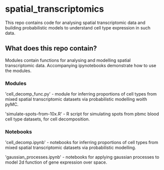 # spatial_transcriptomics
This repo contains code for analysing spatial transcriptomic data and building probabilistic models to understand cell type expression in such data. 

## What does this repo contain?
Modules contain functions for analysing and modelling spatial transcriptomic data.
Accompanying ipynotebooks demonstrate how to use the modules.

### Modules

'cell_decomp_func.py' - module for inferring proportions of cell types from mixed spatial transcriptomic datasets via probabilistic modelling woith pyMC.

'simulate-spots-from-10x.R' - R script for simulating spots from pbmc blood cell type datasets, for cell decomposition.

### Notebooks
'cell_decomp.ipynb' - notebooks for inferring proportions of cell types from mixed spatial transcriptomic datasets via probabilistic modelling.

'gaussian_processes.ipynb' - notebooks for applying gaussian processes to model 2d function of gene expression over space.
